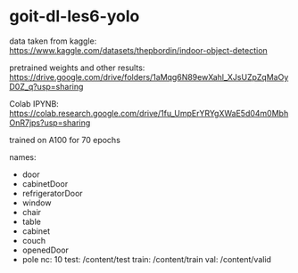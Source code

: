 # goit-dl-les6-yolo

data taken from kaggle: https://www.kaggle.com/datasets/thepbordin/indoor-object-detection

pretrained weights and other results: https://drive.google.com/drive/folders/1aMqg6N89ewXahl_XJsUZpZqMaOyD0Z_q?usp=sharing

Colab IPYNB: https://colab.research.google.com/drive/1fu_UmpErYRYgXWaE5d04m0MbhOnR7jps?usp=sharing

trained on A100 for 70 epochs

names:
- door
- cabinetDoor
- refrigeratorDoor
- window
- chair
- table
- cabinet
- couch
- openedDoor
- pole
nc: 10
test: /content/test
train: /content/train
val: /content/valid

